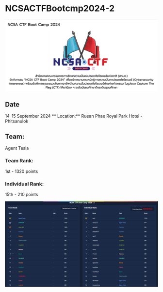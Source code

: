 # NCSACTFBootcmp2024-2
![cover](resource/COVER.png)
## **Date**
14-15 September 2024
 ** Location:** Ruean Phae Royal Park Hotel - Phitsanulok

## **Team:** 
Agent Tesla
### **Team Rank:** 
1st - 1320 points

### **Individual Rank:** 
15th - 210 points

![leaderboard](CTF/Leaderboard-final.png)
